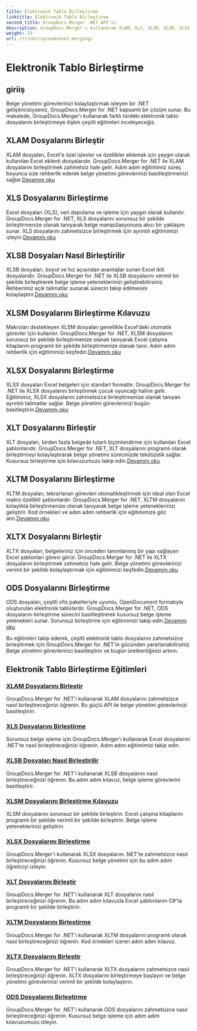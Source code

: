 ```yaml
---
title: Elektronik Tablo Birleştirme
linktitle: Elektronik Tablo Birleştirme
second_title: GroupDocs.Merger .NET API'si
description: GroupDocs.Merger'ı kullanarak XLAM, XLS, XLSB, XLSM, XLSX, XLT, XLTM, XLTX ve ODS dosyalarını .NET'te zahmetsizce birleştirin. Belge yönetimi görevlerini basitleştirin.
weight: 23
url: /tr/net/spreadsheet-merging/
---
```


# Elektronik Tablo Birleştirme


## giriiş

Belge yönetimi görevlerinizi kolaylaştırmak isteyen bir .NET geliştiricisiyseniz, GroupDocs.Merger for .NET kapsamlı bir çözüm sunar. Bu makalede, GroupDocs.Merger'ı kullanarak farklı türdeki elektronik tablo dosyalarını birleştirmeye ilişkin çeşitli eğitimleri inceleyeceğiz.

## XLAM Dosyalarını Birleştir
 XLAM dosyaları, Excel'e özel işlevler ve özellikler eklemek için yaygın olarak kullanılan Excel eklenti dosyalarıdır. GroupDocs.Merger for .NET ile XLAM dosyalarını birleştirmek zahmetsiz hale gelir. Adım adım eğitimimiz süreç boyunca size rehberlik ederek belge yönetimi görevlerinizi basitleştirmenizi sağlar.[Devamını oku](./merge-xlam-files/)

## XLS Dosyalarını Birleştirme
Excel dosyaları (XLS), veri depolama ve işleme için yaygın olarak kullanılır. GroupDocs.Merger for .NET, XLS dosyalarını sorunsuz bir şekilde birleştirmenize olanak tanıyarak belge manipülasyonuna akıcı bir yaklaşım sunar. XLS dosyalarını zahmetsizce birleştirmek için ayrıntılı eğitimimizi izleyin.[Devamını oku](./merging-xls-files/)

## XLSB Dosyaları Nasıl Birleştirilir
 XLSB dosyaları, boyut ve hız açısından avantajlar sunan Excel ikili dosyalarıdır. GroupDocs.Merger for .NET ile XLSB dosyalarını verimli bir şekilde birleştirerek belge işleme yeteneklerinizi geliştirebilirsiniz. Rehberimiz açık talimatlar sunarak sürecin takip edilmesini kolaylaştırır.[Devamını oku](./how-to-merge-xlsb-files/)

## XLSM Dosyalarını Birleştirme Kılavuzu
 Makroları destekleyen XLSM dosyaları genellikle Excel'deki otomatik görevler için kullanılır. GroupDocs.Merger for .NET, XLSM dosyalarını sorunsuz bir şekilde birleştirmenize olanak tanıyarak Excel çalışma kitaplarını programlı bir şekilde birleştirmenize olanak tanır. Adım adım rehberlik için eğitimimizi keşfedin.[Devamını oku](./guide-merging-xlsm-files/)

## XLSX Dosyalarını Birleştirme
XLSX dosyaları Excel belgeleri için standart formattır. GroupDocs.Merger for .NET ile XLSX dosyalarını birleştirmek çocuk oyuncağı haline gelir. Eğitimimiz, XLSX dosyalarını zahmetsizce birleştirmenize olanak tanıyan ayrıntılı talimatlar sağlar. Belge yönetimi görevlerinizi bugün basitleştirin.[Devamını oku](./merging-xlsx-files/)

## XLT Dosyalarını Birleştir
 XLT dosyaları, birden fazla belgede tutarlı biçimlendirme için kullanılan Excel şablonlarıdır. GroupDocs.Merger for .NET, XLT dosyalarını programlı olarak birleştirmeyi kolaylaştırarak belge yönetimi sürecinizde tekdüzelik sağlar. Kusursuz birleştirme için kılavuzumuzu takip edin.[Devamını oku](./merge-xlt-files/)

## XLTM Dosyalarını Birleştirme
 XLTM dosyaları, tekrarlanan görevleri otomatikleştirmek için ideal olan Excel makro özellikli şablonlardır. GroupDocs.Merger for .NET, XLTM dosyalarını kolaylıkla birleştirmenize olanak tanıyarak belge işleme yeteneklerinizi geliştirir. Kod örnekleri ve adım adım rehberlik için eğitimimize göz atın.[Devamını oku](./merging-xltm-files/)

## XLTX Dosyalarını Birleştir
XLTX dosyaları, belgeleriniz için önceden tanımlanmış bir yapı sağlayan Excel şablonları görevi görür. GroupDocs.Merger for .NET ile XLTX dosyalarını birleştirmek zahmetsiz hale gelir. Belge yönetimi görevlerinizi verimli bir şekilde kolaylaştırmak için eğitimimizi keşfedin.[Devamını oku](./merge-xltx-files/)

## ODS Dosyalarını Birleştirme
 ODS dosyaları, çeşitli ofis paketleriyle uyumlu, OpenDocument formatıyla oluşturulan elektronik tablolardır. GroupDocs.Merger for .NET, ODS dosyalarını birleştirme sürecini basitleştirerek kusursuz belge işleme yetenekleri sunar. Sorunsuz birleştirme için eğitimimizi takip edin.[Devamını oku](./merging-ods-files/)

Bu eğitimleri takip ederek, çeşitli elektronik tablo dosyalarını zahmetsizce birleştirmek için GroupDocs.Merger for .NET'in gücünden yararlanabilirsiniz. Belge yönetimi görevlerinizi basitleştirin ve bugün üretkenliğinizi artırın.
## Elektronik Tablo Birleştirme Eğitimleri
### [XLAM Dosyalarını Birleştir](./merge-xlam-files/)
GroupDocs.Merger for .NET'i kullanarak XLAM dosyalarını zahmetsizce nasıl birleştireceğinizi öğrenin. Bu güçlü API ile belge yönetimi görevlerinizi basitleştirin.
### [XLS Dosyalarını Birleştirme](./merging-xls-files/)
Sorunsuz belge işleme için GroupDocs.Merger'ı kullanarak Excel dosyalarını .NET'te nasıl birleştireceğinizi öğrenin. Adım adım eğitimimizi takip edin.
### [XLSB Dosyaları Nasıl Birleştirilir](./how-to-merge-xlsb-files/)
GroupDocs.Merger for .NET'i kullanarak XLSB dosyalarını nasıl birleştireceğinizi öğrenin. Bu adım adım kılavuz, belge işleme görevlerini basitleştirir.
### [XLSM Dosyalarını Birleştirme Kılavuzu](./guide-merging-xlsm-files/)
XLSM dosyalarını sorunsuz bir şekilde birleştirin. Excel çalışma kitaplarını programlı bir şekilde verimli bir şekilde birleştirin. Belge işleme yeteneklerinizi geliştirin.
### [XLSX Dosyalarını Birleştirme](./merging-xlsx-files/)
GroupDocs.Merger'ı kullanarak XLSX dosyalarını .NET'te zahmetsizce nasıl birleştireceğinizi öğrenin. Kusursuz belge yönetimi için bu adım adım öğreticiyi izleyin.
### [XLT Dosyalarını Birleştir](./merge-xlt-files/)
GroupDocs.Merger for .NET'i kullanarak XLT dosyalarını nasıl birleştireceğinizi öğrenin. Bu adım adım kılavuzla Excel şablonlarını C#'ta programlı bir şekilde birleştirin.
### [XLTM Dosyalarını Birleştirme](./merging-xltm-files/)
GroupDocs.Merger for .NET'i kullanarak XLTM dosyalarını programlı olarak nasıl birleştireceğinizi öğrenin. Kod örnekleri içeren adım adım kılavuz.
### [XLTX Dosyalarını Birleştir](./merge-xltx-files/)
GroupDocs.Merger for .NET'i kullanarak XLTX dosyalarını zahmetsizce nasıl birleştireceğinizi öğrenin. XLTX dosyalarını birleştirmeye başlayın ve belge yönetimi görevlerinizi verimli bir şekilde kolaylaştırın.
### [ODS Dosyalarını Birleştirme](./merging-ods-files/)
GroupDocs.Merger for .NET'i kullanarak ODS dosyalarını zahmetsizce nasıl birleştireceğinizi öğrenin. Kusursuz belge işleme için adım adım kılavuzumuzu izleyin.